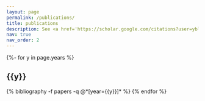 ```yaml
---
layout: page
permalink: /publications/
title: publications
description: See <a href='https://scholar.google.com/citations?user=yble580AAAAJ&hl=en'>google scholar</a> for most recent publications.
nav: true
nav_order: 2
---
```


<!-- _pages/publications.md -->
<div class="publications">

<!-- {% bibliography %} -->

{%- for y in page.years %}
  <h2 class="year">{{y}}</h2>
  {% bibliography -f papers -q @*[year={{y}}]* %}
{% endfor %}

</div>
